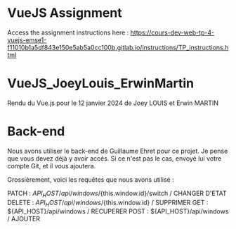 # VueJS Assignment

Access the assignment instructions here : https://cours-dev-web-tp-4-vuejs-emse1-f11010b1a5df843e150e5ab5a0cc100b.gitlab.io/instructions/TP_instructions.html

# VueJS_JoeyLouis_ErwinMartin
Rendu du Vue.js pour le 12 janvier 2024 de Joey LOUIS et Erwin MARTIN

# Back-end
Nous avons utiliser le back-end de Guillaume Ehret pour ce projet. Je pense que vous devez déjà y avoir accés. Si ce n'est pas le cas, envoyé lui votre compte Git, et il vous ajoutera.

Grossièrement, voici les requêtes que nous avons utilisé :

PATCH : ${API_HOST}/api/windows/${this.window.id}/switch / CHANGER D'ETAT
DELETE : ${API_HOST}/api/windows/${this.window.id} / SUPPRIMER
GET : ${API_HOST}/api/windows / RECUPERER
POST : ${API_HOST}/api/windows / AJOUTER
